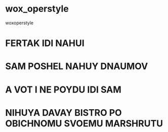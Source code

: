 # wox_operstyle
woxoperstyle

# FERTAK IDI NAHUI
# SAM POSHEL NAHUY DNAUMOV
# A VOT I NE POYDU IDI SAM
# NIHUYA DAVAY BISTRO PO OBICHNOMU SVOEMU MARSHRUTU
